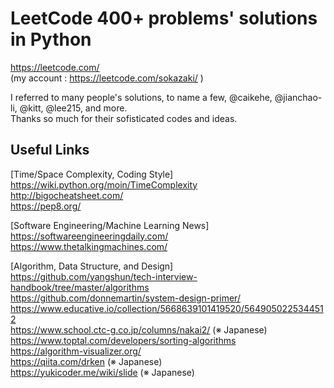 # LeetCode 400+ problems' solutions in Python

https://leetcode.com/  
(my account : https://leetcode.com/sokazaki/ )  

I referred to many people's solutions, to name a few, @caikehe, @jianchao-li, @kitt, @lee215, and more.  
Thanks so much for their sofisticated codes and ideas.

## Useful Links
[Time/Space Complexity, Coding Style]  
https://wiki.python.org/moin/TimeComplexity  
http://bigocheatsheet.com/  
https://pep8.org/  

[Software Engineering/Machine Learning News]  
https://softwareengineeringdaily.com/  
https://www.thetalkingmachines.com/  

[Algorithm, Data Structure, and Design]  
https://github.com/yangshun/tech-interview-handbook/tree/master/algorithms  
https://github.com/donnemartin/system-design-primer/  
https://www.educative.io/collection/5668639101419520/5649050225344512  
https://www.school.ctc-g.co.jp/columns/nakai2/ (※ Japanese)  
https://www.toptal.com/developers/sorting-algorithms  
https://algorithm-visualizer.org/  
https://qiita.com/drken (※ Japanese)  
https://yukicoder.me/wiki/slide (※ Japanese)  
